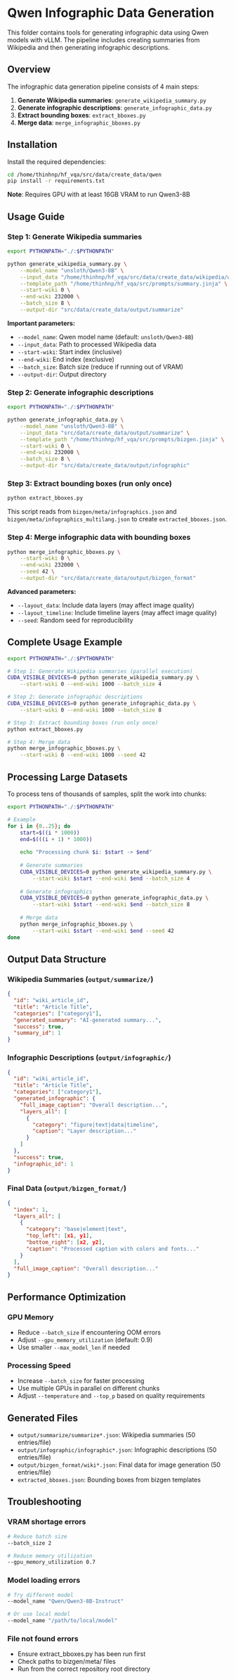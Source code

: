 # Qwen Infographic Data Generation

This folder contains tools for generating infographic data using Qwen models with vLLM. The pipeline includes creating summaries from Wikipedia and then generating infographic descriptions.

## Overview

The infographic data generation pipeline consists of 4 main steps:
1. **Generate Wikipedia summaries**: `generate_wikipedia_summary.py`
2. **Generate infographic descriptions**: `generate_infographic_data.py` 
3. **Extract bounding boxes**: `extract_bboxes.py`
4. **Merge data**: `merge_infographic_bboxes.py`

## Installation

Install the required dependencies:

```bash
cd /home/thinhnp/hf_vqa/src/data/create_data/qwen
pip install -r requirements.txt
```

**Note**: Requires GPU with at least 16GB VRAM to run Qwen3-8B

## Usage Guide

### Step 1: Generate Wikipedia summaries

```bash
export PYTHONPATH="./:$PYTHONPATH"

python generate_wikipedia_summary.py \
    --model_name "unsloth/Qwen3-8B" \
    --input_data "/home/thinhnp/hf_vqa/src/data/create_data/wikipedia/wikipedia_full_processed.json" \
    --template_path "/home/thinhnp/hf_vqa/src/prompts/summary.jinja" \
    --start-wiki 0 \
    --end-wiki 232000 \
    --batch_size 8 \
    --output-dir "src/data/create_data/output/summarize"
```

**Important parameters:**
- `--model_name`: Qwen model name (default: `unsloth/Qwen3-8B`)
- `--input_data`: Path to processed Wikipedia data
- `--start-wiki`: Start index (inclusive)
- `--end-wiki`: End index (exclusive)
- `--batch_size`: Batch size (reduce if running out of VRAM)
- `--output-dir`: Output directory

### Step 2: Generate infographic descriptions

```bash
export PYTHONPATH="./:$PYTHONPATH"

python generate_infographic_data.py \
    --model_name "unsloth/Qwen3-8B" \
    --input_data "src/data/create_data/output/summarize" \
    --template_path "/home/thinhnp/hf_vqa/src/prompts/bizgen.jinja" \
    --start-wiki 0 \
    --end-wiki 232000 \
    --batch_size 8 \
    --output-dir "src/data/create_data/output/infographic"
```

### Step 3: Extract bounding boxes (run only once)

```bash
python extract_bboxes.py
```

This script reads from `bizgen/meta/infographics.json` and `bizgen/meta/infographics_multilang.json` to create `extracted_bboxes.json`.

### Step 4: Merge infographic data with bounding boxes

```bash
python merge_infographic_bboxes.py \
    --start-wiki 0 \
    --end-wiki 232000 \
    --seed 42 \
    --output-dir "src/data/create_data/output/bizgen_format"
```

**Advanced parameters:**
- `--layout_data`: Include data layers (may affect image quality)
- `--layout_timeline`: Include timeline layers (may affect image quality)
- `--seed`: Random seed for reproducibility

## Complete Usage Example

```bash
export PYTHONPATH="./:$PYTHONPATH"

# Step 1: Generate Wikipedia summaries (parallel execution)
CUDA_VISIBLE_DEVICES=0 python generate_wikipedia_summary.py \
    --start-wiki 0 --end-wiki 1000 --batch_size 4

# Step 2: Generate infographic descriptions
CUDA_VISIBLE_DEVICES=0 python generate_infographic_data.py \
    --start-wiki 0 --end-wiki 1000 --batch_size 8

# Step 3: Extract bounding boxes (run only once)
python extract_bboxes.py

# Step 4: Merge data
python merge_infographic_bboxes.py \
    --start-wiki 0 --end-wiki 1000 --seed 42
```

## Processing Large Datasets

To process tens of thousands of samples, split the work into chunks:

```bash
export PYTHONPATH="./:$PYTHONPATH"

# Example
for i in {0..25}; do
    start=$((i * 1000))
    end=$(((i + 1) * 1000))
    
    echo "Processing chunk $i: $start -> $end"
    
    # Generate summaries
    CUDA_VISIBLE_DEVICES=0 python generate_wikipedia_summary.py \
        --start-wiki $start --end-wiki $end --batch_size 4
    
    # Generate infographics
    CUDA_VISIBLE_DEVICES=0 python generate_infographic_data.py \
        --start-wiki $start --end-wiki $end --batch_size 8
    
    # Merge data
    python merge_infographic_bboxes.py \
        --start-wiki $start --end-wiki $end --seed 42
done
```

## Output Data Structure

### Wikipedia Summaries (`output/summarize/`)
```json
{
  "id": "wiki_article_id",
  "title": "Article Title",
  "categories": ["category1"],
  "generated_summary": "AI-generated summary...",
  "success": true,
  "summary_id": 1
}
```

### Infographic Descriptions (`output/infographic/`)
```json
{
  "id": "wiki_article_id", 
  "title": "Article Title",
  "categories": ["category1"],
  "generated_infographic": {
    "full_image_caption": "Overall description...",
    "layers_all": [
      {
        "category": "figure|text|data|timeline",
        "caption": "Layer description..."
      }
    ]
  },
  "success": true,
  "infographic_id": 1
}
```

### Final Data (`output/bizgen_format/`)
```json
{
  "index": 1,
  "layers_all": [
    {
      "category": "base|element|text",
      "top_left": [x1, y1],
      "bottom_right": [x2, y2], 
      "caption": "Processed caption with colors and fonts..."
    }
  ],
  "full_image_caption": "Overall description..."
}
```

## Performance Optimization

### GPU Memory
- Reduce `--batch_size` if encountering OOM errors
- Adjust `--gpu_memory_utilization` (default: 0.9)
- Use smaller `--max_model_len` if needed

### Processing Speed
- Increase `--batch_size` for faster processing
- Use multiple GPUs in parallel on different chunks
- Adjust `--temperature` and `--top_p` based on quality requirements

## Generated Files

- `output/summarize/summarize*.json`: Wikipedia summaries (50 entries/file)
- `output/infographic/infographic*.json`: Infographic descriptions (50 entries/file)
- `output/bizgen_format/wiki*.json`: Final data for image generation (50 entries/file)
- `extracted_bboxes.json`: Bounding boxes from bizgen templates

## Troubleshooting

### VRAM shortage errors
```bash
# Reduce batch size
--batch_size 2

# Reduce memory utilization
--gpu_memory_utilization 0.7
```

### Model loading errors
```bash
# Try different model
--model_name "Qwen/Qwen3-8B-Instruct"

# Or use local model
--model_name "/path/to/local/model"
```

### File not found errors
- Ensure extract_bboxes.py has been run first
- Check paths to bizgen/meta/ files
- Run from the correct repository root directory